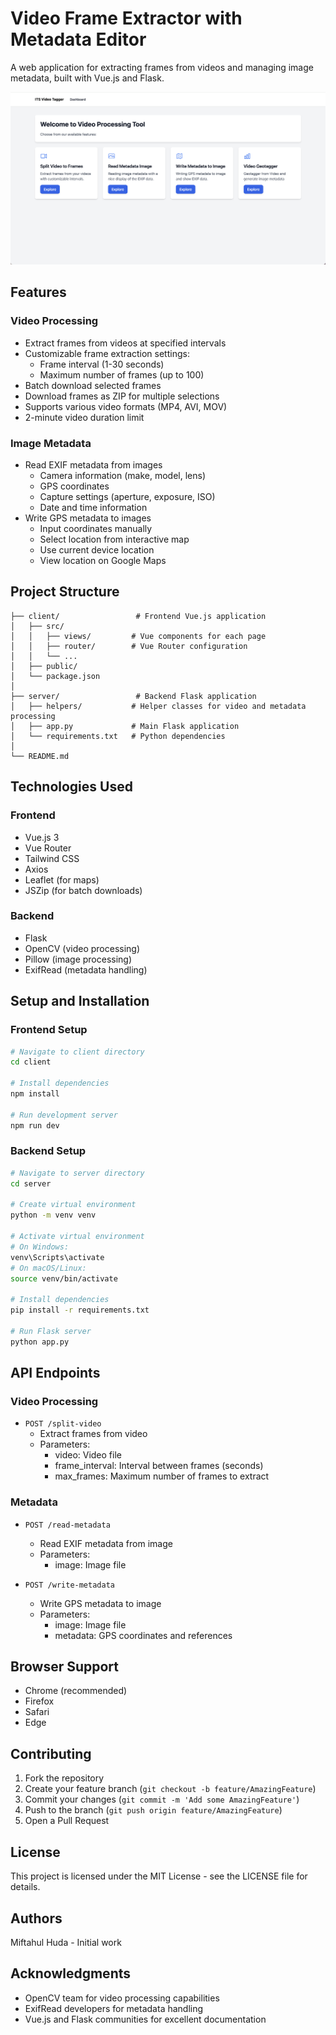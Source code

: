 # Video Frame Extractor with Metadata Editor

A web application for extracting frames from videos and managing image metadata, built with Vue.js and Flask.

![Image](image.png)

## Features

### Video Processing

-   Extract frames from videos at specified intervals
-   Customizable frame extraction settings:
    -   Frame interval (1-30 seconds)
    -   Maximum number of frames (up to 100)
-   Batch download selected frames
-   Download frames as ZIP for multiple selections
-   Supports various video formats (MP4, AVI, MOV)
-   2-minute video duration limit

### Image Metadata

-   Read EXIF metadata from images
    -   Camera information (make, model, lens)
    -   GPS coordinates
    -   Capture settings (aperture, exposure, ISO)
    -   Date and time information
-   Write GPS metadata to images
    -   Input coordinates manually
    -   Select location from interactive map
    -   Use current device location
    -   View location on Google Maps

## Project Structure

```
├── client/                 # Frontend Vue.js application
│   ├── src/
│   │   ├── views/         # Vue components for each page
│   │   ├── router/        # Vue Router configuration
│   │   └── ...
│   ├── public/
│   └── package.json
│
├── server/                 # Backend Flask application
│   ├── helpers/           # Helper classes for video and metadata processing
│   ├── app.py             # Main Flask application
│   └── requirements.txt   # Python dependencies
│
└── README.md
```

## Technologies Used

### Frontend

-   Vue.js 3
-   Vue Router
-   Tailwind CSS
-   Axios
-   Leaflet (for maps)
-   JSZip (for batch downloads)

### Backend

-   Flask
-   OpenCV (video processing)
-   Pillow (image processing)
-   ExifRead (metadata handling)

## Setup and Installation

### Frontend Setup

```bash
# Navigate to client directory
cd client

# Install dependencies
npm install

# Run development server
npm run dev
```

### Backend Setup

```bash
# Navigate to server directory
cd server

# Create virtual environment
python -m venv venv

# Activate virtual environment
# On Windows:
venv\Scripts\activate
# On macOS/Linux:
source venv/bin/activate

# Install dependencies
pip install -r requirements.txt

# Run Flask server
python app.py
```

## API Endpoints

### Video Processing

-   `POST /split-video`
    -   Extract frames from video
    -   Parameters:
        -   video: Video file
        -   frame_interval: Interval between frames (seconds)
        -   max_frames: Maximum number of frames to extract

### Metadata

-   `POST /read-metadata`

    -   Read EXIF metadata from image
    -   Parameters:
        -   image: Image file

-   `POST /write-metadata`
    -   Write GPS metadata to image
    -   Parameters:
        -   image: Image file
        -   metadata: GPS coordinates and references

## Browser Support

-   Chrome (recommended)
-   Firefox
-   Safari
-   Edge

## Contributing

1. Fork the repository
2. Create your feature branch (`git checkout -b feature/AmazingFeature`)
3. Commit your changes (`git commit -m 'Add some AmazingFeature'`)
4. Push to the branch (`git push origin feature/AmazingFeature`)
5. Open a Pull Request

## License

This project is licensed under the MIT License - see the LICENSE file for details.

## Authors

Miftahul Huda - Initial work

## Acknowledgments

-   OpenCV team for video processing capabilities
-   ExifRead developers for metadata handling
-   Vue.js and Flask communities for excellent documentation
